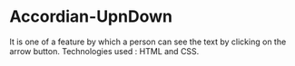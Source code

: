 # Accordian-UpnDown
It is one of a feature by which a person can see the text by clicking on the arrow button. Technologies used : HTML and CSS.
